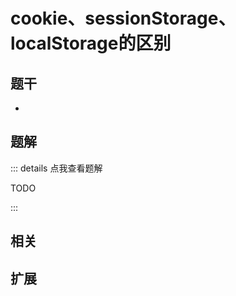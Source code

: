 # cookie、sessionStorage、localStorage的区别


## 题干

- 



## 题解

::: details 点我查看题解

  TODO

:::



## 相关



## 扩展

